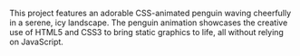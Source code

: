 This project features an adorable CSS-animated penguin waving cheerfully in a serene, icy landscape. The penguin animation showcases the creative use of HTML5 and CSS3 to bring static graphics to life, all without 
relying on JavaScript.
